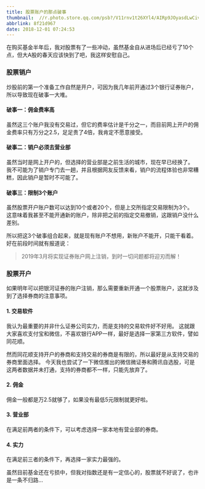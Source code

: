 ```yaml
---
title: 股票账户的那点破事
thumbnail:  //r.photo.store.qq.com/psb?/V11rnv1t26XYl4/AIRp9JOyasdLwCivKZat0Fa2TLRZ.Of3SZdrCWmlLIs!/r/dEcBAAAAAAAAnull&bo=6APCAegDwgERCT4!&rf=photolist&t=5qzoneimgout.png
abbrlink: 8f21d967
date: 2018-12-01 07:24:53
---
```

在购买基金半年后，我对股票有了一些冲动，虽然基金自从进场后已经亏了10个点，但大A股的春天应该快到了吧，我这样安慰自己。
<!--more-->

### 股票销户

炒股前的第一个准备工作自然是开户，可因为我几年前开通过3个银行证券账户，所以导致现在破事一大堆。

#### 破事一：佣金费率高

虽然这三个账户我没有交易过，但它的费率估计是千分之一，而目前网上开户的佣金费率只有万分之2.5，足足贵了4倍，我肯定不愿意接受。

#### 破事二：销户必须去营业部

虽然当时是网上开户的，但选择的营业部是之前生活的城市，现在早已经换了。
我不可能为了销户专门去一趟，并且根据网友反馈来看，销户的流程体验也非常糟糕，因此销户是暂时不可能了。

#### 破事三：限制3个账户

虽然股票开户账户数可以达到10个或者20个，但是上交所指定交易限制为3个。
这意味着我甚至不能开通新的账户，除非把之前的指定交易撤销，这跟销户没什么差别。



所以把这3个破事组合起来，就是现有账户不想用，新账户不能开，只能干看着。
好在前段时间就有报道说：

> 2019年3月将实现证券账户网上注销，到时一切问题都将迎刃而解！

### 股票开户

如果明年可以把银河证券的账户注销，那么需要重新开通一个股票账户，这就涉及到了选择券商的注意事项。

#### 1. 交易软件

我认为最重要的并非什么证券公司实力，而是支持的交易软件好不好用。
这就跟大家喜欢支付宝和微信，不喜欢银行APP一样，最好是选择一家第三方软件，譬如同花顺。

然而同花顺支持开户的券商和支持交易的券商是有限的，所以最好是从支持交易的券商里面选择。
今天我也尝试了一下微信推出的微信微证券和腾讯自选股，可是这两者数据并未打通，支持的券商都不一样，只能先放弃了。

#### 2. 佣金

佣金一般都是万2.5就够了，如果没有最低5元限制就更好啦。

#### 3. 营业部

在满足前两者的条件下，可以考虑选择一家本地有营业部的券商。

#### 4. 实力

在满足前三者的条件下，再选择一家实力最强的。

虽然目前基金还在亏损中，但我对指数还是有一定信心的，股票就不好说了，也许是一条不归路...